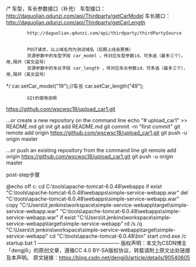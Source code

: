 


/*
            车型，车长参数接口（补充）
            车型接口：http://daguolian.qdunzi.com/api/Thirdparty/getCarModel
            车长接口：http://daguolian.qdunzi.com/api/Thirdparty/getCarLength
            
            http://daguolian.qdunzi.com/api/thirdparty/thirdPartySource
            
            
            POST请求，以上域名均为测试域名（后期上线会更换）
            货源参数中的车型字段 car_model ，传对应车型参数id，可多选（最多三个），用,隔开（英文逗号）
            货源参数中的车长字段 car_length ，传对应车长参数id，可多选（最多三个），用,隔开（英文逗号）
*/
            car.setCar_model("19");//车长
            car.setCar_length("49");
            
            GIt的使用说明
https://github.com/wscwsc18/upload_car1.git            
            
…or create a new repository on the command line
echo "# upload_car1" >> README.md
git init
git add README.md
git commit -m "first commit"
git remote add origin https://github.com/wscwsc18/upload_car1.git
git push -u origin master            



…or push an existing repository from the command line
git remote add origin https://github.com/wscwsc18/upload_car1.git
git push -u origin master


post-step步骤





@echo off
c:
cd C:\tools\apache-tomcat-6.0.48\webapps
if exist "C:\tools\apache-tomcat-6.0.48\webapps\simple-service-webapp.war" del "C:\tools\apache-tomcat-6.0.48\webapps\simple-service-webapp.war"
copy "C:\Users\it\.jenkins\workspace\simple-service-webapp\target\simple-service-webapp.war" "C:\tools\apache-tomcat-6.0.48\webapps\simple-service-webapp.war"
if exist "C:\Users\it\.jenkins\workspace\simple-service-webapp\target\simple-service-webapp\"  rd /s /q "C:\Users\it\.jenkins\workspace\simple-service-webapp\target\simple-service-webapp\"
cd "C:\tools\apache-tomcat-6.0.48\bin\"
start cmd.exe /c startup.bat
1
————————————————
版权声明：本文为CSDN博主「dengjili」的原创文章，遵循CC 4.0 BY-SA版权协议，转载请附上原文出处链接及本声明。
原文链接：https://blog.csdn.net/dengjili/article/details/90540605




